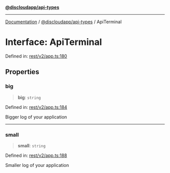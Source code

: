 [**@discloudapp/api-types**](../README.md)

***

[Documentation](../../../packages.md) / [@discloudapp/api-types](../README.md) / ApiTerminal

# Interface: ApiTerminal

Defined in: [rest/v2/app.ts:180](https://github.com/discloud/discloud.app/blob/1458affc9a022eb2fc5fe37e7b3b002130b2fdad/packages/api-types/rest/v2/app.ts#L180)

## Properties

### big

> **big**: `string`

Defined in: [rest/v2/app.ts:184](https://github.com/discloud/discloud.app/blob/1458affc9a022eb2fc5fe37e7b3b002130b2fdad/packages/api-types/rest/v2/app.ts#L184)

Bigger log of your application

***

### small

> **small**: `string`

Defined in: [rest/v2/app.ts:188](https://github.com/discloud/discloud.app/blob/1458affc9a022eb2fc5fe37e7b3b002130b2fdad/packages/api-types/rest/v2/app.ts#L188)

Smaller log of your application
